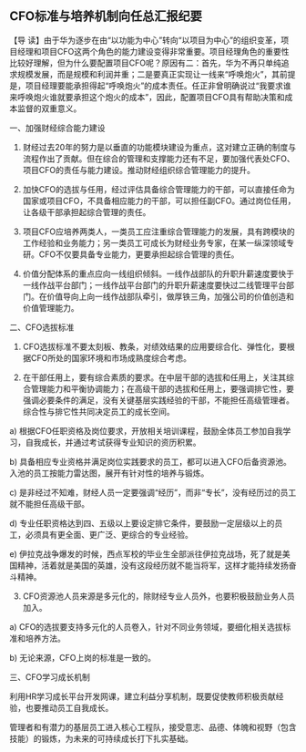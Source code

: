 ## CFO标准与培养机制向任总汇报纪要



【导  读】由于华为逐步在由“以功能为中心”转向“以项目为中心”的组织变革，项目经理和项目CFO这两个角色的能力建设变得非常重要。项目经理角色的重要性比较好理解，但为什么要配置项目CFO呢？原因有二：首先，华为不再只单纯追求规模发展，而是规模和利润并重；二是要真正实现让一线来“呼唤炮火”，其前提是，项目经理要能承担得起“呼唤炮火”的成本责任。任正非曾明确说过“我要求谁来呼唤炮火谁就要承担这个炮火的成本”，因此，配置项目CFO具有帮助决策和成本监督的双重意义。



一、加强财经综合能力建设

1. 财经过去20年的努力是以垂直的功能模块建设为重点，这对建立正确的制度与流程作出了贡献。但在综合的管理和支撑能力还有不足，要加强代表处CFO、项目CFO的责任与能力建设。推动财经组织综合管理能力的提升。

2. 加快CFO的选拔与任用，经过评估具备综合管理能力的干部，可以直接任命为国家或项目CFO，不具备相应能力的干部，可以担任副CFO。通过岗位任用，让各级干部承担起综合管理的责任。

3. 项目CFO应培养两类人，一类员工应注重综合管理能力的发展，具有跨模块的工作经验和业务能力；另一类员工可成长为财经业务专家，在某一纵深领域专研。CFO不仅要具备专业能力，更要承担起综合管理的责任。

4. 价值分配体系的重点应向一线组织倾斜。一线作战部队的升职升薪速度要快于一线作战平台部门；一线作战平台部门的升职升薪速度要快过二线管理平台部门。在价值导向上向一线作战部队牵引，做厚铁三角，加强公司的价值创造和价值管理能力。

二、CFO选拔标准

1. CFO选拔标准不要太刻板、教条，对绩效结果的应用要综合化、弹性化，要根据CFO所处的国家环境和市场成熟度综合考虑。

2. 在干部任用上，要有综合素质的要求。在中层干部的选拔和任用上，关注其综合管理能力和平衡协调能力；在高级干部的选拔和任用上，要强调排它性，要强调必要条件的满足，没有关键基层实践经验的干部，不能担任高级管理者。综合性与排它性共同决定员工的成长空间。

a) 根据CFO任职资格及岗位要求，开放相关培训课程，鼓励全体员工参加自我学习，自我成长，并通过考试获得专业知识的资历积累。

b) 具备相应专业资格并满足岗位实践要求的员工，都可以进入CFO后备资源池。入池的员工按能力雷达图，展开有针对性的培养与锻炼。

c) 是非经过不知难，财经人员一定要强调“经历”，而非“专长”，没有经历过的员工就不能担任高级干部。

d) 专业任职资格达到四、五级以上要设定排它条件，要鼓励一定层级以上的员工，必须具有更全面、更广泛、更综合的专业经验。

e) 伊拉克战争爆发的时候，西点军校的毕业生全部派往伊拉克战场，死了就是美国精神，活着就是美国的英雄，没有这段经历就不能当将军，这样才能持续发扬奋斗精神。

3. CFO资源池人员来源是多元化的，除财经专业人员外，也要积极鼓励业务人员加入。

a) CFO的选拔要支持多元化的人员卷入，针对不同业务领域，要细化相关选拔标准和培养方法。

b) 无论来源，CFO上岗的标准是一致的。

三、CFO学习成长机制

利用HR学习成长平台开发网课，建立利益分享机制，既要促使教师积极贡献经验，也要推动员工自我成长。

管理者和有潜力的基层员工进入核心工程队，接受意志、品德、体魄和视野（包含技能）的锻炼，为未来的可持续成长打下扎实基础。

